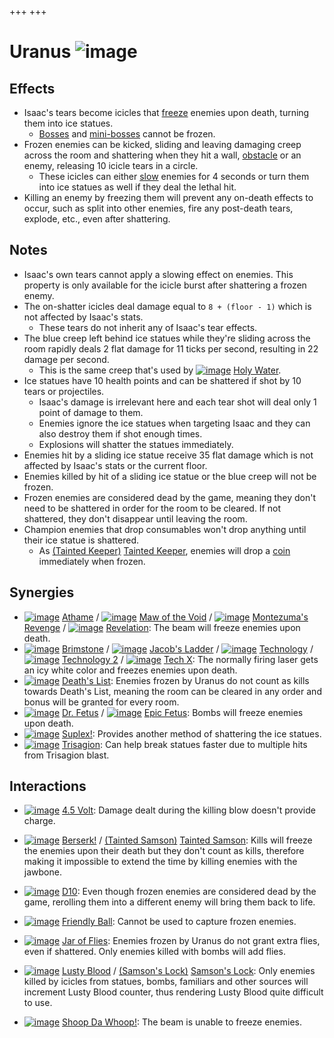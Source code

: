 +++
+++

 # Uranus ![image](/image/Uranus.png) 


Effects
---------


* Isaac's tears become icicles that [freeze](/wiki/Freeze "Freeze") enemies upon death, turning them into ice statues.
	+ [Bosses](/wiki/Bosses "Bosses") and [mini-bosses](/wiki/Mini-boss "Mini-boss") cannot be frozen.
* Frozen enemies can be kicked, sliding and leaving damaging creep across the room and shattering when they hit a wall, [obstacle](/wiki/Obstacle "Obstacle") or an enemy, releasing 10 icicle tears in a circle.
	+ These icicles can either [slow](/wiki/Slow "Slow") enemies for 4 seconds or turn them into ice statues as well if they deal the lethal hit.
* Killing an enemy by freezing them will prevent any on-death effects to occur, such as split into other enemies, fire any post-death tears, explode, etc., even after shattering.


Notes
-------


* Isaac's own tears cannot apply a slowing effect on enemies. This property is only available for the icicle burst after shattering a frozen enemy.
* The on-shatter icicles deal damage equal to `8 + (floor - 1)` which is not affected by Isaac's stats.
	+ These tears do not inherit any of Isaac's tear effects.
* The blue creep left behind ice statues while they're sliding across the room rapidly deals 2 flat damage for 11 ticks per second, resulting in 22 damage per second.
	+ This is the same creep that's used by [![image](/image/Holy_Water.png)](/wiki/Holy_Water "Holy Water") [Holy Water](/wiki/Holy_Water "Holy Water").
* Ice statues have 10 health points and can be shattered if shot by 10 tears or projectiles.
	+ Isaac's damage is irrelevant here and each tear shot will deal only 1 point of damage to them.
	+ Enemies ignore the ice statues when targeting Isaac and they can also destroy them if shot enough times.
	+ Explosions will shatter the statues immediately.
* Enemies hit by a sliding ice statue receive 35 flat damage which is not affected by Isaac's stats or the current floor.
* Enemies killed by hit of a sliding ice statue or the blue creep will not be frozen.
* Frozen enemies are considered dead by the game, meaning they don't need to be shattered in order for the room to be cleared. If not shattered, they don't disappear until leaving the room.
* Champion enemies that drop consumables won't drop anything until their ice statue is shattered.
	+ As  [(Tainted Keeper)](/wiki/Tainted_Keeper "Tainted Keeper") [Tainted Keeper](/wiki/Tainted_Keeper "Tainted Keeper"), enemies will drop a [coin](/wiki/Coin "Coin") immediately when frozen.


Synergies
-----------


* [![image](/image/Athame.png)](/wiki/Athame "Athame") [Athame](/wiki/Athame "Athame") / [![image](/image/Maw_of_the_Void.png)](/wiki/Maw_of_the_Void "Maw of the Void") [Maw of the Void](/wiki/Maw_of_the_Void "Maw of the Void") / [![image](/image/Montezuma%27s_Revenge.png)](/wiki/Montezuma%27s_Revenge "Montezuma's Revenge") [Montezuma's Revenge](/wiki/Montezuma%27s_Revenge "Montezuma's Revenge") / [![image](/image/Revelation.png)](/wiki/Revelation "Revelation") [Revelation](/wiki/Revelation "Revelation"): The beam will freeze enemies upon death.
* [![image](/image/Brimstone.png)](/wiki/Brimstone "Brimstone") [Brimstone](/wiki/Brimstone "Brimstone") / [![image](/image/Jacob%27s_Ladder.png)](/wiki/Jacob%27s_Ladder "Jacob's Ladder") [Jacob's Ladder](/wiki/Jacob%27s_Ladder "Jacob's Ladder") / [![image](/image/Technology.png)](/wiki/Technology "Technology") [Technology](/wiki/Technology "Technology") / [![image](/image/Technology_2.png)](/wiki/Technology_2 "Technology 2") [Technology 2](/wiki/Technology_2 "Technology 2") / [![image](/image/Tech_X.png)](/wiki/Tech_X "Tech X") [Tech X](/wiki/Tech_X "Tech X"): The normally firing laser gets an icy white color and freezes enemies upon death.
* [![image](/image/Death%27s_List.png)](/wiki/Death%27s_List "Death's List") [Death's List](/wiki/Death%27s_List "Death's List"): Enemies frozen by Uranus do not count as kills towards Death's List, meaning the room can be cleared in any order and bonus will be granted for every room.
* [![image](/image/Dr._Fetus.png)](/wiki/Dr._Fetus "Dr. Fetus") [Dr. Fetus](/wiki/Dr._Fetus "Dr. Fetus") / [![image](/image/Epic_Fetus.png)](/wiki/Epic_Fetus "Epic Fetus") [Epic Fetus](/wiki/Epic_Fetus "Epic Fetus"): Bombs will freeze enemies upon death.
* [![image](/image/Suplex!.png)](/wiki/Suplex! "Suplex!") [Suplex!](/wiki/Suplex! "Suplex!"): Provides another method of shattering the ice statues.
* [![image](/image/Trisagion.png)](/wiki/Trisagion "Trisagion") [Trisagion](/wiki/Trisagion "Trisagion"): Can help break statues faster due to multiple hits from Trisagion blast.


Interactions
--------------


* [![image](/image/4.5_Volt.png)](/wiki/4.5_Volt "4.5 Volt") [4.5 Volt](/wiki/4.5_Volt "4.5 Volt"): Damage dealt during the killing blow doesn't provide charge.


* [![image](/image/Berserk!.png)](/wiki/Berserk! "Berserk!") [Berserk!](/wiki/Berserk! "Berserk!") /  [(Tainted Samson)](/wiki/Tainted_Samson "Tainted Samson") [Tainted Samson](/wiki/Tainted_Samson "Tainted Samson"): Kills will freeze the enemies upon their death but they don't count as kills, therefore making it impossible to extend the time by killing enemies with the jawbone.
* [![image](/image/D10.png)](/wiki/D10 "D10") [D10](/wiki/D10 "D10"): Even though frozen enemies are considered dead by the game, rerolling them into a different enemy will bring them back to life.
* [![image](/image/Friendly_Ball.png)](/wiki/Friendly_Ball "Friendly Ball") [Friendly Ball](/wiki/Friendly_Ball "Friendly Ball"): Cannot be used to capture frozen enemies.
* [![image](/image/Jar_of_Flies.png)](/wiki/Jar_of_Flies "Jar of Flies") [Jar of Flies](/wiki/Jar_of_Flies "Jar of Flies"): Enemies frozen by Uranus do not grant extra flies, even if shattered. Only enemies killed with bombs will add flies.
* [![image](/image/Lusty_Blood.png)](/wiki/Lusty_Blood "Lusty Blood") [Lusty Blood](/wiki/Lusty_Blood "Lusty Blood") / [(Samson's Lock)](/wiki/Samson%27s_Lock "Samson's Lock") [Samson's Lock](/wiki/Samson%27s_Lock "Samson's Lock"): Only enemies killed by icicles from statues, bombs, familiars and other sources will increment Lusty Blood counter, thus rendering Lusty Blood quite difficult to use.
* [![image](/image/Shoop_Da_Whoop!.png)](/wiki/Shoop_Da_Whoop! "Shoop Da Whoop!") [Shoop Da Whoop!](/wiki/Shoop_Da_Whoop! "Shoop Da Whoop!"): The beam is unable to freeze enemies.


